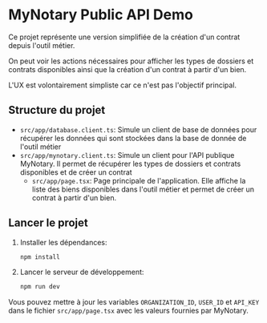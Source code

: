 # MyNotary Public API Demo

Ce projet représente une version simplifiée de la création d'un contrat depuis l'outil métier.

On peut voir les actions nécessaires pour afficher les types de dossiers et contrats disponibles ainsi que la création
d'un contrat à partir d'un bien.

L'UX est volontairement simpliste car ce n'est pas l'objectif principal.

## Structure du projet

- `src/app/database.client.ts`: Simule un client de base de données pour récupérer les données qui sont stockées dans la
  base de donnée de l'outil métier
- `src/app/mynotary.client.ts`: Simule un client pour l'API publique MyNotary. Il permet de récupérer les types de
  dossiers et contrats disponibles et de créer un contrat
  - `src/app/page.tsx`: Page principale de l'application. Elle affiche la liste des biens disponibles dans l'outil
    métier et permet de créer un contrat à partir d'un bien.

## Lancer le projet

1. Installer les dépendances:
   ```bash
   npm install
   ```
2. Lancer le serveur de développement:
   ```bash
   npm run dev
   ```

Vous pouvez mettre à jour les variables `ORGANIZATION_ID`, `USER_ID` et `API_KEY` dans le fichier `src/app/page.tsx`
avec les valeurs fournies par MyNotary.
